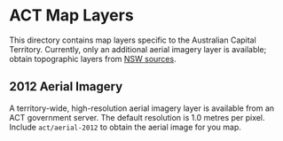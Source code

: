 ACT Map Layers
==============

This directory contains map layers specific to the Australian Capital Territory. Currently, only an additional aerial imagery layer is available; obtain topographic layers from [NSW sources](../nsw).

## 2012 Aerial Imagery

A territory-wide, high-resolution aerial imagery layer is available from an ACT government server. The default resolution is 1.0 metres per pixel. Include `act/aerial-2012` to obtain the aerial image for you map.
